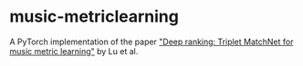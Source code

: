 # music-metriclearning

A PyTorch implementation of the paper ["Deep ranking: Triplet MatchNet for music metric learning"](https://ieeexplore.ieee.org/document/7952130) by Lu et al.

